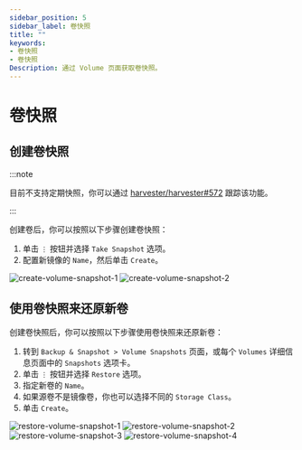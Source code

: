 ```yaml
---
sidebar_position: 5
sidebar_label: 卷快照
title: ""
keywords:
- 卷快照
- 卷快照
Description: 通过 Volume 页面获取卷快照。
---
```


# 卷快照

## 创建卷快照

:::note

目前不支持定期快照，你可以通过 [harvester/harvester#572](https://github.com/harvester/harvester/issues/572) 跟踪该功能。

:::

创建卷后，你可以按照以下步骤创建卷快照：

1. 单击 `⋮` 按钮并选择 `Take Snapshot` 选项。
1. 配置新镜像的 `Name`，然后单击 `Create`。

![create-volume-snapshot-1](/img/v1.1/volume/create-volume-snapshot-1.png)
![create-volume-snapshot-2](/img/v1.1/volume/create-volume-snapshot-2.png)

## 使用卷快照来还原新卷

创建卷快照后，你可以按照以下步骤使用卷快照来还原新卷：

1. 转到 `Backup & Snapshot > Volume Snapshots` 页面，或每个 `Volumes` 详细信息页面中的 `Snapshots` 选项卡。
1. 单击 `⋮` 按钮并选择 `Restore` 选项。
1. 指定新卷的 `Name`。
1. 如果源卷不是镜像卷，你也可以选择不同的 `Storage Class`。
1. 单击 `Create`。

![restore-volume-snapshot-1](/img/v1.1/volume/restore-volume-snapshot-1.png)
![restore-volume-snapshot-2](/img/v1.1/volume/restore-volume-snapshot-2.png)
![restore-volume-snapshot-3](/img/v1.1/volume/restore-volume-snapshot-3.png)
![restore-volume-snapshot-4](/img/v1.1/volume/restore-volume-snapshot-4.png)
